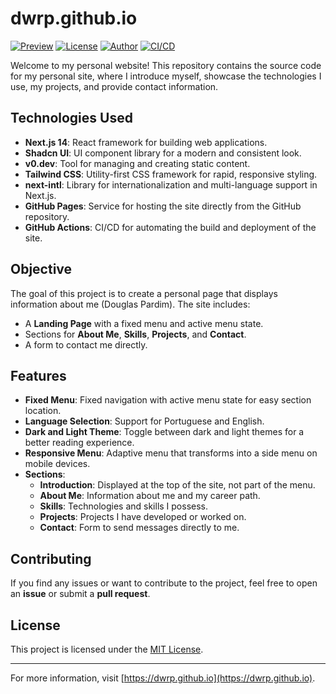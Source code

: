 # dwrp.github.io

[![Preview](https://img.shields.io/badge/preview-live-brightgreen)](https://dwrp.github.io)
[![License](https://img.shields.io/badge/license-MIT-blue)](https://opensource.org/licenses/MIT)
[![Author](https://img.shields.io/badge/author-Douglas%20Pardim-orange)](https://github.com/dwrp)
[![CI/CD](https://github.com/dwrp/dwrp.github.io/actions/workflows/main.yml/badge.svg)](https://github.com/dwrp/dwrp.github.io/actions)

Welcome to my personal website! This repository contains the source code for my personal site, where I introduce myself, showcase the technologies I use, my projects, and provide contact information.

## Technologies Used

- **Next.js 14**: React framework for building web applications.
- **Shadcn UI**: UI component library for a modern and consistent look.
- **v0.dev**: Tool for managing and creating static content.
- **Tailwind CSS**: Utility-first CSS framework for rapid, responsive styling.
- **next-intl**: Library for internationalization and multi-language support in Next.js.
- **GitHub Pages**: Service for hosting the site directly from the GitHub repository.
- **GitHub Actions**: CI/CD for automating the build and deployment of the site.

## Objective

The goal of this project is to create a personal page that displays information about me (Douglas Pardim). The site includes:

- A **Landing Page** with a fixed menu and active menu state.
- Sections for **About Me**, **Skills**, **Projects**, and **Contact**.
- A form to contact me directly.

## Features

- **Fixed Menu**: Fixed navigation with active menu state for easy section location.
- **Language Selection**: Support for Portuguese and English.
- **Dark and Light Theme**: Toggle between dark and light themes for a better reading experience.
- **Responsive Menu**: Adaptive menu that transforms into a side menu on mobile devices.
- **Sections**:
  - **Introduction**: Displayed at the top of the site, not part of the menu.
  - **About Me**: Information about me and my career path.
  - **Skills**: Technologies and skills I possess.
  - **Projects**: Projects I have developed or worked on.
  - **Contact**: Form to send messages directly to me.

## Contributing

If you find any issues or want to contribute to the project, feel free to open an **issue** or submit a **pull request**.

## License

This project is licensed under the [MIT License](LICENSE).

---

For more information, visit [https://dwrp.github.io](https://dwrp.github.io).

